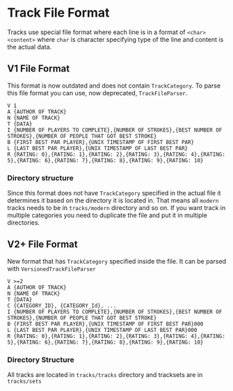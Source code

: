 # Track File Format
Tracks use special file format where each line is in a format of `<char> <content>` where `char` is character specifying type of the line and content is the actual data.

## V1 File Format
This format is now outdated and does not contain `TrackCategory`.
To parse this file format you can use, now deprecated, `TrackFileParser`.

```
V 1
A {AUTHOR OF TRACK}
N {NAME OF TRACK}
T {DATA}
I {NUMBER OF PLAYERS TO COMPLETE},{NUMBER OF STROKES},{BEST NUMBER OF STROKES},{NUMBER OF PEOPLE THAT GOT BEST STROKE}
B {FIRST BEST PAR PLAYER},{UNIX TIMESTAMP OF FIRST BEST PAR}
L {LAST BEST PAR PLAYER},{UNIX TIMESTAMP OF LAST BEST PAR}
R {RATING: 0},{RATING: 1},{RATING: 2},{RATING: 3},{RATING: 4},{RATING: 5},{RATING: 6},{RATING: 7},{RATING: 8},{RATING: 9},{RATING: 10}
```
### Directory structure
Since this format does not have `TrackCategory` specified in the actual file it
determines it based on the directory it is located in.
That means all `modern` tracks needs to be in `tracks/modern` directory and so on.
If you want track in multiple categories you need to duplicate the file and put it in multiple directories.

## V2+ File Format
New format that has `TrackCategory` specified inside the file. It can be parsed with `VersionedTrackFileParser`
```
V >=2
A {AUTHOR OF TRACK}
N {NAME OF TRACK}
T {DATA}
C {CATEGORY_ID}, {CATEGORY_Id}, ...
I {NUMBER OF PLAYERS TO COMPLETE},{NUMBER OF STROKES},{BEST NUMBER OF STROKES},{NUMBER OF PEOPLE THAT GOT BEST STROKE}
B {FIRST BEST PAR PLAYER},{UNIX TIMESTAMP OF FIRST BEST PAR}000
L {LAST BEST PAR PLAYER},{UNIX TIMESTAMP OF LAST BEST PAR}000
R {RATING: 0},{RATING: 1},{RATING: 2},{RATING: 3},{RATING: 4},{RATING: 5},{RATING: 6},{RATING: 7},{RATING: 8},{RATING: 9},{RATING: 10}
```

### Directory Structure
All tracks are located in `tracks/tracks` directory and tracksets are in `tracks/sets`


